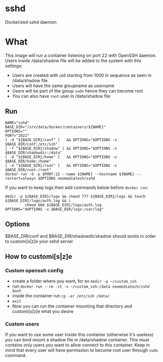 # sshd
Dockerized sshd daemon

# What
This image will run a container listening on port 22 with OpenSSH daemon.
Users inside /data/shadow file will be added to the system with this settings:
- Users are created with uid starting from 1000 in sequence as seen in /data/shadow file
- Users will have the same groupname as username
- Users will be part of the group `sudo` hence they can become root
- You can also have `root` user in /data/shadow file

## Run
```
NAME="sshd"
BASE_DIR="/srv/data/docker/containers/${NAME}"
OPTIONS=""
PORT="2022"
[ -d "${BASE_DIR}/conf" ]   && OPTIONS="$OPTIONS -v $BASE_DIR/conf:/etc/ssh"
[ -f "${BASE_DIR}/shadow" ] && OPTIONS="$OPTIONS -v $BASE_DIR/shadowdir:/data"
[ -d "${BASE_DIR}/home" ]   && OPTIONS="$OPTIONS -v $BASE_DIR/home:/home"
[ -d "${BASE_DIR}/root" ]   && OPTIONS="$OPTIONS -v $BASE_DIR/root:/root"
docker run -d -p $PORT:22 --name ${NAME} --hostname ${NAME} --restart=always $OPTIONS neomediatech/sshd
```
If you want to keep logs then add commands below before `docker run`:
```
mkdir -p ${BASE_DIR}/logs && chmod 777 ${BASE_DIR}/logs && touch ${BASE_DIR}/logs/auth.log && \
         chmod 666 ${BASE_DIR}/logs/auth.log
OPTIONS="$OPTIONS -v $BASE_DIR/logs:/var/log"
```
## Options
$BASE_DIR/conf and $BASE_DIR/shadowdir/shadow should exists in order to customi[s|z]e your sshd server

## How to customi[s|z]e
### Custom openssh config
- create a folder where you want, for ex `mkdir -p ~/custom_ssh`
- run `docker run --rm -it -v ~/custom_ssh:/data neomediatech/sshd bash`
- inside the container run `cp -ar /etc/ssh /data/`
- `exit`
- Now you can run the container mounting that directory and customi[s|z]e what you desire
### Custom users
If you want to use some user inside this container (otherwise it's useless) you can bind mount a shadow file in /data/shadow container. This must contains only users you want to allow connect to this container. Keep in mind that every user will have permission to become root user through `sudo` command.

